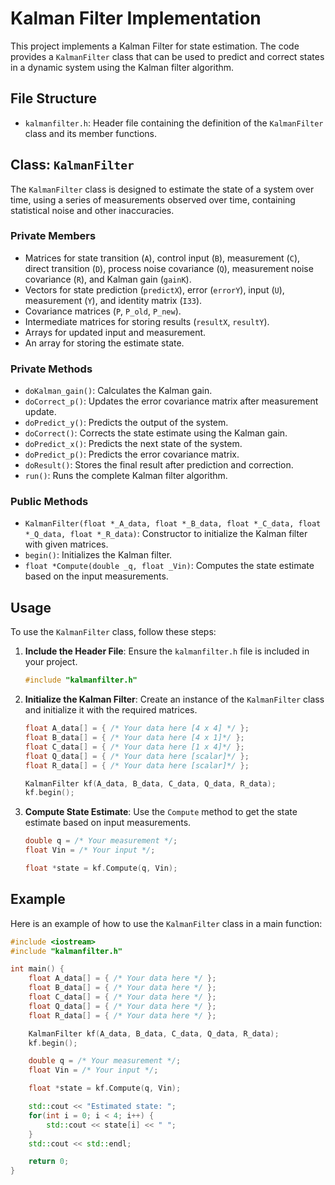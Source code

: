 # Kalman Filter Implementation

This project implements a Kalman Filter for state estimation. The code provides a `KalmanFilter` class that can be used to predict and correct states in a dynamic system using the Kalman filter algorithm.

## File Structure

- `kalmanfilter.h`: Header file containing the definition of the `KalmanFilter` class and its member functions.

## Class: `KalmanFilter`

The `KalmanFilter` class is designed to estimate the state of a system over time, using a series of measurements observed over time, containing statistical noise and other inaccuracies.

### Private Members

- Matrices for state transition (`A`), control input (`B`), measurement (`C`), direct transition (`D`), process noise covariance (`Q`), measurement noise covariance (`R`), and Kalman gain (`gainK`).
- Vectors for state prediction (`predictX`), error (`errorY`), input (`U`), measurement (`Y`), and identity matrix (`I33`).
- Covariance matrices (`P`, `P_old`, `P_new`).
- Intermediate matrices for storing results (`resultX`, `resultY`).
- Arrays for updated input and measurement.
- An array for storing the estimate state.
  
### Private Methods

- `doKalman_gain()`: Calculates the Kalman gain.
- `doCorrect_p()`: Updates the error covariance matrix after measurement update.
- `doPredict_y()`: Predicts the output of the system.
- `doCorrect()`: Corrects the state estimate using the Kalman gain.
- `doPredict_x()`: Predicts the next state of the system.
- `doPredict_p()`: Predicts the error covariance matrix.
- `doResult()`: Stores the final result after prediction and correction.
- `run()`: Runs the complete Kalman filter algorithm.

### Public Methods

- `KalmanFilter(float *_A_data, float *_B_data, float *_C_data, float *_Q_data, float *_R_data)`: Constructor to initialize the Kalman filter with given matrices.
- `begin()`: Initializes the Kalman filter.
- `float *Compute(double _q, float _Vin)`: Computes the state estimate based on the input measurements.

## Usage

To use the `KalmanFilter` class, follow these steps:

1. **Include the Header File**: Ensure the `kalmanfilter.h` file is included in your project.
   ```cpp
   #include "kalmanfilter.h"
   ```

2. **Initialize the Kalman Filter**: Create an instance of the `KalmanFilter` class and initialize it with the required matrices.
   ```cpp
   float A_data[] = { /* Your data here [4 x 4] */ };
   float B_data[] = { /* Your data here [4 x 1]*/ };
   float C_data[] = { /* Your data here [1 x 4]*/ };
   float Q_data[] = { /* Your data here [scalar]*/ };
   float R_data[] = { /* Your data here [scalar]*/ };

   KalmanFilter kf(A_data, B_data, C_data, Q_data, R_data);
   kf.begin();
   ```

3. **Compute State Estimate**: Use the `Compute` method to get the state estimate based on input measurements.
   ```cpp
   double q = /* Your measurement */;
   float Vin = /* Your input */;

   float *state = kf.Compute(q, Vin);
   ```

## Example

Here is an example of how to use the `KalmanFilter` class in a main function:

```cpp
#include <iostream>
#include "kalmanfilter.h"

int main() {
    float A_data[] = { /* Your data here */ };
    float B_data[] = { /* Your data here */ };
    float C_data[] = { /* Your data here */ };
    float Q_data[] = { /* Your data here */ };
    float R_data[] = { /* Your data here */ };

    KalmanFilter kf(A_data, B_data, C_data, Q_data, R_data);
    kf.begin();

    double q = /* Your measurement */;
    float Vin = /* Your input */;

    float *state = kf.Compute(q, Vin);

    std::cout << "Estimated state: ";
    for(int i = 0; i < 4; i++) {
        std::cout << state[i] << " ";
    }
    std::cout << std::endl;

    return 0;
}
```
